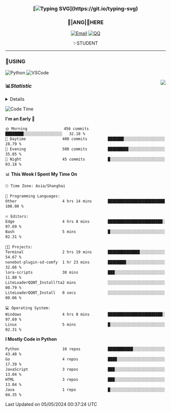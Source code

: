 <div align="center">


### [![Typing SVG](https://readme-typing-svg.herokuapp.com?size=25&duration=2500&color=8C43EA&vCenter=true&width=200&height=40&lines=%F0%9F%8C%B1ANGJustinl%F0%9F%8C%B1+!)](https://git.io/typing-svg)


### 🥛|**ANG**|🥛HERE



[![Email](https://img.shields.io/badge/Email-ANGJustin@163.com-6A5ACD?style=flat-square&logoColor=fff)](mailto:ANGJustinl@163.com)
[![QQ](https://img.shields.io/badge/QQ-77139032-98FB98?style=flat-square&logoColor=fff)](https://qm.qq.com/cgi-bin/qm/qr?k=mcs-cON_aPNfc3hO8-H7lWJHDX-5nKr7&noverify=0)




✨STUDENT 

</div>

---

### 🎨USING

![Python](https://img.shields.io/badge/-Python-blue?style=flat-square&logo=Python&logoColor=fff)
![VSCode](https://img.shields.io/badge/-VSCode-blue?style=flat-square&logo=visualstudiocode&logoColor=fff)


<a href="#">
  <img align="right" src="https://github-readme-stats.vercel.app/api?username=ANGJustinl&count_private=true&show_icons=true&hide_border=true&bg_color=15,f2f7fd,E0EAFC" />
</a>




### 📊*Statistic* 

<details>

<p align="center">
   <img src="github-metrics.svg" alt="typing-svg">
</p>

[![Github activity graph](https://github-readme-activity-graph.angforever.top/graph?username=ANGJustinl&theme=dracula)](https://github.com/ANGJustinl/ANGJustinl)

</details>

<!--START_SECTION:waka-->
![Code Time](http://img.shields.io/badge/Code%20Time-39%20hrs%2041%20mins-blue)

**I'm an Early 🐤** 

```text
🌞 Morning                456 commits         ████████░░░░░░░░░░░░░░░░░   32.18 % 
🌆 Daytime                408 commits         ███████░░░░░░░░░░░░░░░░░░   28.79 % 
🌃 Evening                508 commits         █████████░░░░░░░░░░░░░░░░   35.85 % 
🌙 Night                  45 commits          █░░░░░░░░░░░░░░░░░░░░░░░░   03.18 % 
```


📊 **This Week I Spent My Time On** 

```text
🕑︎ Time Zone: Asia/Shanghai

💬 Programming Languages: 
Other                    4 hrs 14 mins       █████████████████████████   100.00 % 

🔥 Editors: 
Edge                     4 hrs 8 mins        ████████████████████████░   97.69 % 
Bash                     5 mins              █░░░░░░░░░░░░░░░░░░░░░░░░   02.31 % 

🐱‍💻 Projects: 
Terminal                 2 hrs 19 mins       ██████████████░░░░░░░░░░░   54.67 % 
nonebot-plugin-sd-comfy  1 hr 23 mins        ████████░░░░░░░░░░░░░░░░░   32.66 % 
lora-scripts             30 mins             ███░░░░░░░░░░░░░░░░░░░░░░   11.80 % 
LiteLoaderQQNT_Install?ta2 mins              ░░░░░░░░░░░░░░░░░░░░░░░░░   00.79 % 
LiteLoaderQQNT_Install   0 secs              ░░░░░░░░░░░░░░░░░░░░░░░░░   00.06 % 

💻 Operating System: 
Windows                  4 hrs 8 mins        ████████████████████████░   97.69 % 
Linux                    5 mins              █░░░░░░░░░░░░░░░░░░░░░░░░   02.31 % 
```

**I Mostly Code in Python** 

```text
Python                   10 repos            ███████████░░░░░░░░░░░░░░   43.48 % 
Go                       4 repos             ████░░░░░░░░░░░░░░░░░░░░░   17.39 % 
JavaScript               3 repos             ███░░░░░░░░░░░░░░░░░░░░░░   13.04 % 
HTML                     3 repos             ███░░░░░░░░░░░░░░░░░░░░░░   13.04 % 
Java                     1 repo              █░░░░░░░░░░░░░░░░░░░░░░░░   04.35 % 
```




 Last Updated on 05/05/2024 00:37:24 UTC
<!--END_SECTION:waka-->
